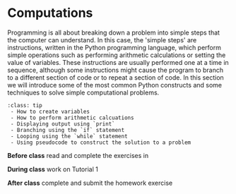 # Computations

Programming is all about breaking down a problem into simple steps that the computer can understand. In this case, the 'simple steps' are instructions, written in the Python programming language, which perform simple operations such as performing arithmetic calculations or setting the value of variables. These instructions are usually performed one at a time in sequence, although some instructions might cause the program to branch to a different section of code or to repeat a section of code. In this section we will introduce some of the most common Python constructs and some techniques to solve simple computational problems.

```{admonition} What you'll learn
:class: tip
 - How to create variables
 - How to perform arithmetic calcuations
 - Displaying output using `print`
 - Branching using the `if` statement
 - Looping using the `while` statement
 - Using pseudocode to construct the solution to a problem
```

**Before class** read and complete the exercises in [](calculations_notes.ipynb)

**During class** work on Tutorial 1

**After class** complete and submit the homework exercise